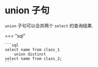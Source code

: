 # union 子句

`union` 子句可以合并两个 `select` 的查询结果.

=== "sql"

    ```sql
    select name from class_1 
        union distinct 
    select name from class_2;
    ```